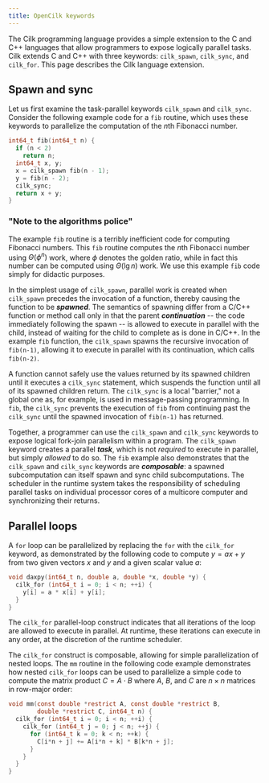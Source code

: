 ```yaml
---
title: OpenCilk keywords
---
```


The Cilk programming language provides a simple extension to the C and
C++ languages that allow programmers to expose logically parallel
tasks.  Cilk extends C and C++ with three keywords: `cilk_spawn`,
`cilk_sync`, and `cilk_for`.  This page describes the Cilk language
extension.

## Spawn and sync

Let us first examine the task-parallel keywords `cilk_spawn` and
`cilk_sync`.  Consider the following example code for a `fib` routine,
which uses these keywords to parallelize the computation of the
$n$th Fibonacci number.

```c
int64_t fib(int64_t n) {
  if (n < 2)
    return n;
  int64_t x, y;
  x = cilk_spawn fib(n - 1);
  y = fib(n - 2);
  cilk_sync;
  return x + y;
}
```

### "Note to the algorithms police"
The example `fib` routine is a terribly inefficient code for
computing Fibonacci numbers.  This `fib` routine computes the $n$th
Fibonacci number using $\Theta(\phi^n)$ work, where $\phi$ denotes
the golden ratio, while in fact this number can be computed using
$\Theta(\lg n)$ work.  We use this example `fib` code simply for
didactic purposes.


In the simplest usage of `cilk_spawn`, parallel work is created when
`cilk_spawn` precedes the invocation of a function, thereby causing
the function to be ***spawned***.  The semantics of spawning differ from
a C/C++ function or method call only in that the parent
***continuation*** -- the code immediately following the spawn -- is
allowed to execute in parallel with the child, instead of waiting for
the child to complete as is done in C/C++.  In the example `fib`
function, the `cilk_spawn` spawns the recursive invocation of
`fib(n-1)`, allowing it to execute in parallel with its continuation,
which calls `fib(n-2)`.

A function cannot safely use the values returned by its spawned
children until it executes a `cilk_sync` statement, which suspends the
function until all of its spawned children return.  The `cilk_sync` is
a local "barrier," not a global one as, for example, is used in
message-passing programming.  In `fib`, the `cilk_sync` prevents the
execution of `fib` from continuing past the `cilk_sync` until the
spawned invocation of `fib(n-1)` has returned.

Together, a programmer can use the `cilk_spawn` and `cilk_sync`
keywords to expose logical fork-join parallelism within a program.
The `cilk_spawn` keyword creates a parallel ***task***, which is not
*required* to execute in parallel, but simply *allowed* to do so.  The
`fib` example also demonstrates that the `cilk_spawn` and `cilk_sync`
keywords are ***composable***: a spawned subcomputation can itself
spawn and sync child subcomputations.  The scheduler in the runtime
system takes the responsibility of scheduling parallel tasks on
individual processor cores of a multicore computer and synchronizing
their returns.

## Parallel loops

A `for` loop can be parallelized by replacing the `for` with the
`cilk_for` keyword, as demonstrated by the following code to compute
$y = ax + y$ from two given vectors $x$ and
$y$ and a given scalar value $a$:

```c
void daxpy(int64_t n, double a, double *x, double *y) {
  cilk_for (int64_t i = 0; i < n; ++i) {
    y[i] = a * x[i] + y[i];
  }
}
```

The `cilk_for` parallel-loop construct indicates that all iterations
of the loop are allowed to execute in parallel.  At runtime, these
iterations can execute in any order, at the discretion of the runtime
scheduler.

The `cilk_for` construct is composable, allowing for simple
parallelization of nested loops.  The `mm` routine in the following
code example demonstrates how nested `cilk_for` loops can be used to
parallelize a simple code to compute the matrix product
$C = A\cdot B$ where $A$, $B$, and
$C$ are $n\times n$ matrices in row-major order:

```c
void mm(const double *restrict A, const double *restrict B,
        double *restrict C, int64_t n) {
  cilk_for (int64_t i = 0; i < n; ++i) {
    cilk_for (int64_t j = 0; j < n; ++j) {
      for (int64_t k = 0; k < n; ++k) {
        C[i*n + j] += A[i*n + k] * B[k*n + j];
      }
    }
  }
}
```

